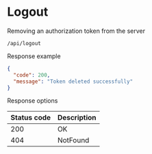 Logout
===================

Removing an authorization token from the server

```shell title="Method <span class='color-method'>DELETE</span>"
/api/logout
```

Response example

```json title="Response <span class='color-200'>200</span>"
{
  "code": 200,
  "message": "Token deleted successfully"
}
```

Response options

| Status code                            | Description    |
|----------------------------------------|----------------|
| <span class='color-200'>200</span>     | OK             |
| <span class='color-error'>404</span>   | NotFound       |